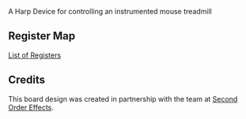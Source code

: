 A Harp Device for controlling an instrumented mouse treadmill

## Register Map
[List of Registers](./firmware/docs/register_map.csv)

## Credits
This board design was created in partnership with the team at [Second Order Effects](https://soeffects.com/).
